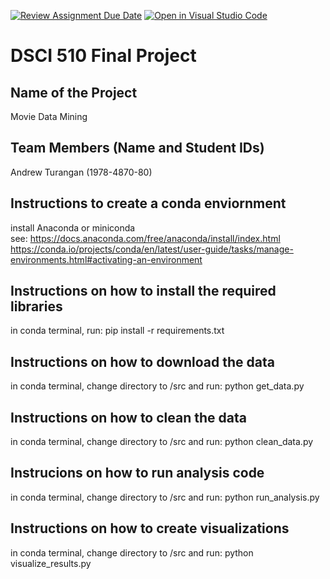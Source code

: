 [![Review Assignment Due Date](https://classroom.github.com/assets/deadline-readme-button-24ddc0f5d75046c5622901739e7c5dd533143b0c8e959d652212380cedb1ea36.svg)](https://classroom.github.com/a/h_LXMCrc)
[![Open in Visual Studio Code](https://classroom.github.com/assets/open-in-vscode-718a45dd9cf7e7f842a935f5ebbe5719a5e09af4491e668f4dbf3b35d5cca122.svg)](https://classroom.github.com/online_ide?assignment_repo_id=12663260&assignment_repo_type=AssignmentRepo)
# DSCI 510 Final Project

## Name of the Project
Movie Data Mining

## Team Members (Name and Student IDs)
Andrew Turangan (1978-4870-80)

## Instructions to create a conda enviornment
install Anaconda or miniconda<br>
see: https://docs.anaconda.com/free/anaconda/install/index.html <br>
https://conda.io/projects/conda/en/latest/user-guide/tasks/manage-environments.html#activating-an-environment

## Instructions on how to install the required libraries
in conda terminal, run: pip install -r requirements.txt

## Instructions on how to download the data
in conda terminal, change directory to /src and run: python get_data.py

## Instructions on how to clean the data
in conda terminal, change directory to /src and run: python clean_data.py

## Instrucions on how to run analysis code
in conda terminal, change directory to /src and run: python run_analysis.py

## Instructions on how to create visualizations
in conda terminal, change directory to /src and run: python visualize_results.py
